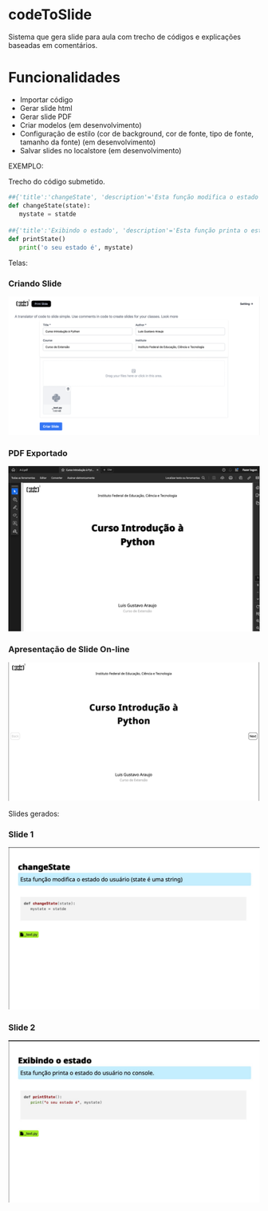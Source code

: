 # codeToSlide
Sistema que gera slide para aula com trecho de códigos e explicações baseadas em comentários.

# Funcionalidades
* Importar código
* Gerar slide html
* Gerar slide PDF
* Criar modelos (em desenvolvimento)
* Configuração de estilo (cor de background, cor de fonte, tipo de fonte, tamanho da fonte)  (em desenvolvimento)
* Salvar slides no localstore (em desenvolvimento)

EXEMPLO:

Trecho do código submetido.

```python
##{'title':'changeState', 'description'='Esta função modifica o estado do usuário (state é uma string)'}
def changeState(state):
   mystate = statde

##{'title':'Exibindo o estado', 'description'='Esta função printa o estado do usuário no console.'}
def printState()
   print('o seu estado é', mystate)
```

Telas:
### Criando Slide
![Slide 1](https://github.com/LuisAraujo/codeToSlide/blob/main/screens/screen_create.png?raw=true)

### PDF Exportado
![Slide 1](https://github.com/LuisAraujo/codeToSlide/blob/main/screens/export_pdf.png?raw=true)

### Apresentação de Slide On-line
![Slide 1](https://github.com/LuisAraujo/codeToSlide/blob/main/screens/slideonline.png?raw=true)



Slides gerados:
### Slide 1
![Slide 1](https://github.com/LuisAraujo/codeToSlide/blob/main/screens/slide01.png?raw=true)

### Slide 2
![Slide 2](https://github.com/LuisAraujo/codeToSlide/blob/main/screens/slide02.png?raw=true)


